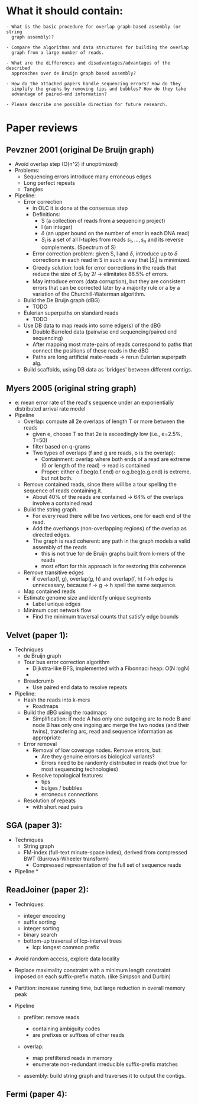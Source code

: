 # What it should contain:

    - What is the basic procedure for overlap graph-based assembly (or string
      graph assembly)?

    - Compare the algorithms and data structures for building the overlap
      graph from a large number of reads.

    - What are the differences and disadvantages/advantages of the described
      approaches over de Bruijn graph based assembly?

    - How do the attached papers handle sequencing errors? How do they
      simplify the graphs by removing tips and bubbles? How do they take
      advantage of paired-end information?

    - Please describe one possible direction for future research.


# Paper reviews

## Pevzner 2001 (original De Bruijn graph)

  - Avoid overlap step (O(n^2) if unoptimized)
  - Problems:
    * Sequencing errors introduce many erroneous edges
    * Long perfect repeats
    * Tangles
  - Pipeline:
    * Error correction
      - in OLC it is done at the consensus step
      - Definitions:
        * S (a collection of reads from a sequencing project)
        * l (an integer)
        * $\delta$ (an upper bound on the number of error in each DNA read)
        * $S_l$ is a set of all l-tuples from reads $s_1,...,s_n$ and its
          reverse complements. (Spectrum of S)
      - Error correction problem: given S, l and $\delta$, introduce up to
        $\delta$ corrections in each read in S in such a way that $|S_l|$ is
        minimized.
      - Greedy solution: look for error corrections in the reads that reduce
        the size of $S_l$ by $2l$ -> elimitates 86.5% of errors.
      - May introduce errors (data corruption), but they are consistent errors
        that can be corrected later by a majority rule or a by a variation of
        the Churchill-Waterman algorithm.
    * Build the De Bruijn graph (dBG)
      - TODO
    * Eulerian superpaths on standard reads
      - TODO
    * Use DB data to map reads into some edge(s) of the dBG
      - Double Barreled data (pairwise end sequencing/paired end sequencing)
      - After mapping most mate-pairs of reads correspond to paths that
        connect the positions of these reads in the dBG
      - Paths are long artificial mate-reads -> rerun Eulerian superpath alg.
    * Build scaffolds, using DB data as 'bridges' between different contigs.

## Myers 2005 (original string graph)

  - e: mean error rate of the read's sequence under an exponentially
    distributed arrival rate model
  - Pipeline
    * Overlap: compute all 2e overlaps of length T or more between the reads
      - given e, choose T so that 2e is exceedingly low (i.e., e=2.5%, T=50)
      - filter based on q-grams
      - Two types of overlaps (f and g are reads, o is the overlap):
        * Containment: overlap where both ends of a read are
          extreme (0 or length of the read) -> read is contained
        * Proper: either o.f.beg(o.f.end) or o.g.beg(o.g.end) is extreme,
          but not both.
    * Remove contained reads, since there will be a tour spelling the
      sequence of reads containing it.
      - About 40% of the reads are contained
        -> 64% of the overlaps involve a contained read
    * Build the string graph.
      - For every read there will be two vertices, one for each end of the read.
      - Add the overhangs (non-overlapping regions) of the overlap as
        directed edges.
      - The graph is read coherent: any path in the graph models a valid
        assembly of the reads
        * this is not true for de Bruijn graphs built from k-mers of the reads
        * most effort for this approach is for restoring this coherence
    * Remove transitive edges
      - if overlap(f, g), overlap(g, h) and overlap(f, h)
        f->h edge is unnecessary, because f -> g -> h spell the same sequence.
    * Map contained reads
    * Estimate genome size and identify unique segments
      - Label unique edges
    * Minimum cost network flow
      - Find the minimum traversal counts that satisfy edge bounds


## Velvet (paper 1):

  - Techniques
    * de Bruijn graph
    * Tour bus error correction algorithm
      - Dijkstra-like BFS, implemented with a Fibonnaci heap: O(N logN)
      - 
    * Breadcrumb
      - Use paired end data to resolve repeats
  - Pipeline:
    * Hash the reads into k-mers
      - Roadmaps
    * Build the dBG using the roadmaps
      - Simplification:
        if node A has only one outgoing arc to node B
        and node B has only one ingoing arc
        merge the two nodes (and their twins),
        transfering arc, read and sequence information as appropriate
    * Error removal
      - Removal of low coverage nodes. Remove errors, but:
        * Are they genuine errors os biological variants?
        * Errors need to be randomly distributed in reads
          (not true for most sequencing technologies)
      - Resolve topological features:
        * tips
        * bulges / bubbles
        * erroneous connections
    * Resolution of repeats
      - with short read pairs

## SGA (paper 3):
 - Techniques
    * String graph
    * FM-index (full-text minute-space index), derived from
      compressed BWT (Burrows-Wheeler transform)
      - Compressed representation of the full set of sequence reads
  - Pipeline
    *  
  

## ReadJoiner (paper 2):

  - Techniques:
    * integer encoding
    * suffix sorting
    * integer sorting
    * binary search
    * bottom-up traversal of lcp-interval trees
      - lcp: longest common prefix

  - Avoid random access, explore data locality

  - Replace maximality constraint with a
    minimum length constraint imposed on each suffix-prefix match.
    (like Simpson and Durbin)

  - Partition: increase running time, but large reduction in
    overall memory peak

  - Pipeline

    * prefilter: remove reads
      - containing ambiguity codes
      - are prefixes or suffixes of other reads

    * overlap:
      - map prefiltered reads in memory
      - enumerate non-redundant irreducible suffix-prefix matches

    * assembly: build string graph and traverses it to output the contigs.


## Fermi (paper 4):

